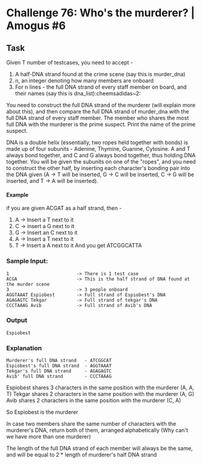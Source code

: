 # Challenge 76: Who's the murderer? | Amogus #6

## Task
Given T number of testcases, you need to accept -
1. A half-DNA strand found at the crime scene (say this is murder_dna)
2. n, an integer denoting how many members are onboard
3. For n lines - the full DNA strand of every staff member on board, and their names (say this is dna_list):cheemsadidas~2:

You need to construct the full DNA strand of the murderer (will explain more about this), and then compare the full DNA strand of murder_dna with the full DNA strand of every staff member. The member who shares the most full DNA with the murderer is the prime suspect. Print the name of the prime suspect.

DNA is a double helix (essentially, two ropes held together with bonds) is made up of four subunits - Adenine, Thymine, Guanine, Cytosine. A and T always bond together, and C and G always bond together, thus holding DNA together. You will be given the subunits on one of the "ropes", and you need to construct the other half, by inserting each character's bonding pair into the DNA given (A -> T will be inserted, G -> C will be inserted, C -> G will be inserted, and T -> A will be inserted).

#### Example
if you are given ACGAT as a half strand, then -
1. A -> Insert a T next to it
2. C -> insert a G next to it
3. G -> Insert an C next to it
4. A -> Insert a T next to it
5. T -> Insert a A next to it
And you get ATCGGCATTA 

### Sample Input:
```
1                         -> There is 1 test case
ACGA                      -> This is the half strand of DNA found at the murder scene
3                         -> 3 people onboard
AGGTAAAT Espiobest        -> Full strand of Espiobest's DNA
AGAGAGTC Tekgar           -> Full strand of tekgar's DNA
CCCTAAAG Avib             -> Full strand of Avib's DNA
```

### Output
```
Espiobest
```

### Explanation
```
Murderer's full DNA strand   - ATCGGCAT
Espiobest's full DNA strand  - AGGTAAAT
Tekgar's full DNA strand     - AGAGAGTC
Avib' full DNA strand        - CCCTAAAG
```

Espiobest shares 3 characters in the same position with the murderer (A, A, T)
Tekgar shares 2 characters in the same position with the murderer (A, G)
Avib shares 2 characters in the same position with the murderer (C, A)

So Espiobest is the murderer

In case two members share the same number of characters with the murderer's DNA, return both of them, arranged alphabetically (Why can't we have more than one murderer)

The length of the full DNA strand of each member will always be the same, and will be equal to 2 * length of murderer's half DNA strand


